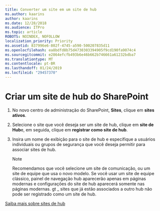 ```yaml
---
title: Converter um site em um site de hub
ms.author: kaarins
author: kaarins
ms.date: 12/28/2018
ms.audience: ITPro
ms.topic: article
ROBOTS: NOINDEX, NOFOLLOW
localization_priority: Priority
ms.assetid: 837996e6-802f-4745-a590-500207835d11
ms.openlocfilehash: ea8bdfd8b75d4730303394905f9cd190fa9074c4
ms.sourcegitcommit: e2864efcfb493b6e46b662b746661a61232bdba7
ms.translationtype: MT
ms.contentlocale: pt-BR
ms.lasthandoff: 01/24/2019
ms.locfileid: "29457370"
---
```

# <a name="create-a-sharepoint-hub-site"></a>Criar um site de hub do SharePoint

1. No novo centro de administração do SharePoint, **Sites**, clique em **sites ativos**. 
    
2. Selecione o site que você deseja ser um site de hub, clique em **site de Hub**e, em seguida, clique em **registrar como site de hub**. 
    
3. Insira um nome de exibição para o site de hub e especifique a usuários individuais ou grupos de segurança que você deseja permitir para associar sites de hub.
    
    > [!NOTE]
    >  Recomendamos que você selecione um site de comunicação, ou um site de equipe que usa o novo modelo. Se você usar um site de equipe clássico, painel de navegação hub aparecerão apenas em páginas modernas e configurações do site de hub aparecerá somente nas páginas modernas. gt _ sites que já estão associados a outro hub não pode ser registrado como um site de hub. 
  
[Saiba mais sobre sites de hub](https://go.microsoft.com/fwlink/?linkid=869149)
  

